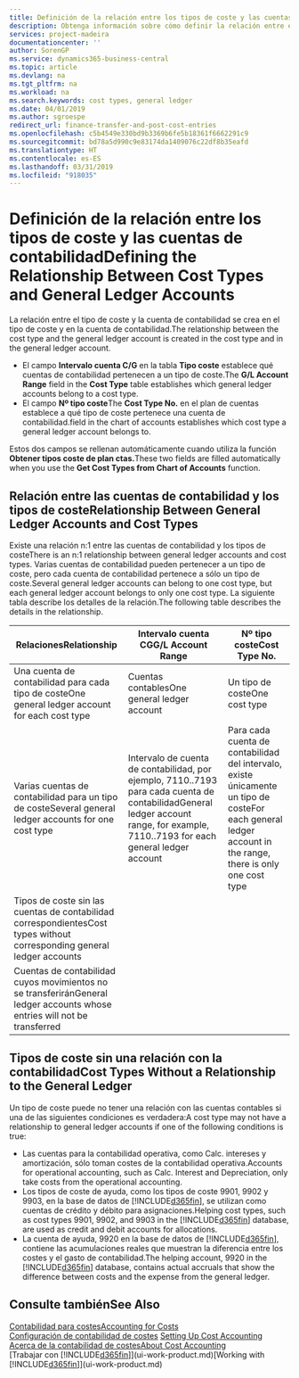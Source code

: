 ```yaml
---
title: Definición de la relación entre los tipos de coste y las cuentas de contabilidad | Documentos de Microsoft
description: Obtenga información sobre cómo definir la relación entre el tipo de coste y la cuenta de contabilidad.
services: project-madeira
documentationcenter: ''
author: SorenGP
ms.service: dynamics365-business-central
ms.topic: article
ms.devlang: na
ms.tgt_pltfrm: na
ms.workload: na
ms.search.keywords: cost types, general ledger
ms.date: 04/01/2019
ms.author: sgroespe
redirect_url: finance-transfer-and-post-cost-entries
ms.openlocfilehash: c5b4549e330bd9b3369b6fe5b18361f6662291c9
ms.sourcegitcommit: bd78a5d990c9e83174da1409076c22df8b35eafd
ms.translationtype: HT
ms.contentlocale: es-ES
ms.lasthandoff: 03/31/2019
ms.locfileid: "918035"
---
```

# <a name="defining-the-relationship-between-cost-types-and-general-ledger-accounts"></a><span data-ttu-id="8a150-103">Definición de la relación entre los tipos de coste y las cuentas de contabilidad</span><span class="sxs-lookup"><span data-stu-id="8a150-103">Defining the Relationship Between Cost Types and General Ledger Accounts</span></span>
<span data-ttu-id="8a150-104">La relación entre el tipo de coste y la cuenta de contabilidad se crea en el tipo de coste y en la cuenta de contabilidad.</span><span class="sxs-lookup"><span data-stu-id="8a150-104">The relationship between the cost type and the general ledger account is created in the cost type and in the general ledger account.</span></span>  

* <span data-ttu-id="8a150-105">El campo **Intervalo cuenta C/G** en la tabla **Tipo coste** establece qué cuentas de contabilidad pertenecen a un tipo de coste.</span><span class="sxs-lookup"><span data-stu-id="8a150-105">The **G/L Account Range** field in the **Cost Type** table establishes which general ledger accounts belong to a cost type.</span></span>  
* <span data-ttu-id="8a150-106">El campo **Nº tipo coste**</span><span class="sxs-lookup"><span data-stu-id="8a150-106">The **Cost Type No.**</span></span> <span data-ttu-id="8a150-107">en el plan de cuentas establece a qué tipo de coste pertenece una cuenta de contabilidad.</span><span class="sxs-lookup"><span data-stu-id="8a150-107">field in the chart of accounts establishes which cost type a general ledger account belongs to.</span></span>  

<span data-ttu-id="8a150-108">Estos dos campos se rellenan automáticamente cuando utiliza la función **Obtener tipos coste de plan ctas.**</span><span class="sxs-lookup"><span data-stu-id="8a150-108">These two fields are filled automatically when you use the **Get Cost Types from Chart of Accounts** function.</span></span>  

## <a name="relationship-between-general-ledger-accounts-and-cost-types"></a><span data-ttu-id="8a150-109">Relación entre las cuentas de contabilidad y los tipos de coste</span><span class="sxs-lookup"><span data-stu-id="8a150-109">Relationship Between General Ledger Accounts and Cost Types</span></span>  
<span data-ttu-id="8a150-110">Existe una relación n:1 entre las cuentas de contabilidad y los tipos de coste</span><span class="sxs-lookup"><span data-stu-id="8a150-110">There is an n:1 relationship between general ledger accounts and cost types.</span></span> <span data-ttu-id="8a150-111">Varias cuentas de contabilidad pueden pertenecer a un tipo de coste, pero cada cuenta de contabilidad pertenece a sólo un tipo de coste.</span><span class="sxs-lookup"><span data-stu-id="8a150-111">Several general ledger accounts can belong to one cost type, but each general ledger account belongs to only one cost type.</span></span> <span data-ttu-id="8a150-112">La siguiente tabla describe los detalles de la relación.</span><span class="sxs-lookup"><span data-stu-id="8a150-112">The following table describes the details in the relationship.</span></span>  

|<span data-ttu-id="8a150-113">Relaciones</span><span class="sxs-lookup"><span data-stu-id="8a150-113">Relationship</span></span>|<span data-ttu-id="8a150-114">**Intervalo cuenta CG**</span><span class="sxs-lookup"><span data-stu-id="8a150-114">**G/L Account Range**</span></span>|<span data-ttu-id="8a150-115">**Nº tipo coste**</span><span class="sxs-lookup"><span data-stu-id="8a150-115">**Cost Type No.**</span></span>|  
|------------------|------------------------------------------------|-------------------------------------------|  
|<span data-ttu-id="8a150-116">Una cuenta de contabilidad para cada tipo de coste</span><span class="sxs-lookup"><span data-stu-id="8a150-116">One general ledger account for each cost type</span></span>|<span data-ttu-id="8a150-117">Cuentas contables</span><span class="sxs-lookup"><span data-stu-id="8a150-117">One general ledger account</span></span>|<span data-ttu-id="8a150-118">Un tipo de coste</span><span class="sxs-lookup"><span data-stu-id="8a150-118">One cost type</span></span>|  
|<span data-ttu-id="8a150-119">Varias cuentas de contabilidad para un tipo de coste</span><span class="sxs-lookup"><span data-stu-id="8a150-119">Several general ledger accounts for one cost type</span></span>|<span data-ttu-id="8a150-120">Intervalo de cuenta de contabilidad, por ejemplo, 7110..7193 para cada cuenta de contabilidad</span><span class="sxs-lookup"><span data-stu-id="8a150-120">General ledger account range, for example, 7110..7193 for each general ledger account</span></span>|<span data-ttu-id="8a150-121">Para cada cuenta de contabilidad del intervalo, existe únicamente un tipo de coste</span><span class="sxs-lookup"><span data-stu-id="8a150-121">For each general ledger account in the range, there is only one cost type</span></span>|  
|<span data-ttu-id="8a150-122">Tipos de coste sin las cuentas de contabilidad correspondientes</span><span class="sxs-lookup"><span data-stu-id="8a150-122">Cost types without corresponding general ledger accounts</span></span>|<Empty>||  
|<span data-ttu-id="8a150-123">Cuentas de contabilidad cuyos movimientos no se transferirán</span><span class="sxs-lookup"><span data-stu-id="8a150-123">General ledger accounts whose entries will not be transferred</span></span>||<Empty>|  

## <a name="cost-types-without-a-relationship-to-the-general-ledger"></a><span data-ttu-id="8a150-124">Tipos de coste sin una relación con la contabilidad</span><span class="sxs-lookup"><span data-stu-id="8a150-124">Cost Types Without a Relationship to the General Ledger</span></span>  
<span data-ttu-id="8a150-125">Un tipo de coste puede no tener una relación con las cuentas contables si una de las siguientes condiciones es verdadera:</span><span class="sxs-lookup"><span data-stu-id="8a150-125">A cost type may not have a relationship to general ledger accounts if one of the following conditions is true:</span></span>  

* <span data-ttu-id="8a150-126">Las cuentas para la contabilidad operativa, como Calc. intereses y amortización, sólo toman costes de la contabilidad operativa.</span><span class="sxs-lookup"><span data-stu-id="8a150-126">Accounts for operational accounting, such as Calc. Interest and Depreciation, only take costs from the operational accounting.</span></span>  
* <span data-ttu-id="8a150-127">Los tipos de coste de ayuda, como los tipos de coste 9901, 9902 y 9903, en la base de datos de [!INCLUDE[d365fin](includes/d365fin_md.md)], se utilizan como cuentas de crédito y débito para asignaciones.</span><span class="sxs-lookup"><span data-stu-id="8a150-127">Helping cost types, such as cost types 9901, 9902, and 9903 in the [!INCLUDE[d365fin](includes/d365fin_md.md)] database, are used as credit and debit accounts for allocations.</span></span>  
* <span data-ttu-id="8a150-128">La cuenta de ayuda, 9920 en la base de datos de [!INCLUDE[d365fin](includes/d365fin_md.md)], contiene las acumulaciones reales que muestran la diferencia entre los costes y el gasto de contabilidad.</span><span class="sxs-lookup"><span data-stu-id="8a150-128">The helping account, 9920 in the [!INCLUDE[d365fin](includes/d365fin_md.md)] database, contains actual accruals that show the difference between costs and the expense from the general ledger.</span></span>  

## <a name="see-also"></a><span data-ttu-id="8a150-129">Consulte también</span><span class="sxs-lookup"><span data-stu-id="8a150-129">See Also</span></span>  
[<span data-ttu-id="8a150-130">Contabilidad para costes</span><span class="sxs-lookup"><span data-stu-id="8a150-130">Accounting for Costs</span></span>](finance-manage-cost-accounting.md)  
<span data-ttu-id="8a150-131">[Configuración de contabilidad de costes](finance-set-up-cost-accounting.md) </span><span class="sxs-lookup"><span data-stu-id="8a150-131">[Setting Up Cost Accounting](finance-set-up-cost-accounting.md) </span></span>  
[<span data-ttu-id="8a150-132">Acerca de la contabilidad de costes</span><span class="sxs-lookup"><span data-stu-id="8a150-132">About Cost Accounting</span></span>](finance-about-cost-accounting.md)  
<span data-ttu-id="8a150-133">[Trabajar con [!INCLUDE[d365fin](includes/d365fin_md.md)]](ui-work-product.md)</span><span class="sxs-lookup"><span data-stu-id="8a150-133">[Working with [!INCLUDE[d365fin](includes/d365fin_md.md)]](ui-work-product.md)</span></span>
